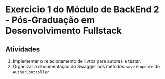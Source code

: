# Exercicio 1 do Módulo de BackEnd 2 - Pós-Graduação em Desenvolvimento Fullstack

## Atividades

1. Implementar o relacionamento de livros para autores e testar.
2. Organizar a documentação do Swagger nos métodos `save` e `update` do `AuthorController`.

